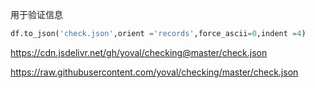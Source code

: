 用于验证信息

```python
df.to_json('check.json',orient ='records',force_ascii=0,indent =4)
```

https://cdn.jsdelivr.net/gh/yoval/checking@master/check.json

https://raw.githubusercontent.com/yoval/checking/master/check.json
